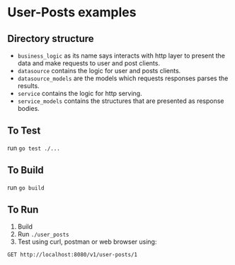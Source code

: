 # User-Posts examples

## Directory structure
- `business_logic` as its name says interacts with http layer to present the data 
  and make requests to user and post clients.
- `datasource` contains the logic for user and posts clients.
- `datasource_models` are the models which requests responses parses the results.
- `service` contains the logic for http serving.
- `service_models` contains the structures that are presented as response bodies.

## To Test
run `go test ./...`

## To Build
run `go build`

## To Run
1. Build
2. Run `./user_posts`
3. Test using curl, postman or web browser using:

`GET http://localhost:8080/v1/user-posts/1`